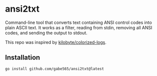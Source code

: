 # ansi2txt

Command-line tool that converts text containing ANSI control codes into plain ASCII text. It works as a filter, reading from stdin, removing
all ANSI codes, and sending the output to stdout.

This repo was inspired by [kilobyte/colorized-logs](https://github.com/kilobyte/colorized-logs).

## Installation

```shell
go install github.com/gabe565/ansi2txt@latest
```
